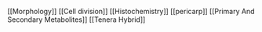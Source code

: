 [[Morphology]]
[[Cell division]]
[[Histochemistry]]
[[pericarp]]
[[Primary And Secondary Metabolites]]
[[Tenera Hybrid]]
